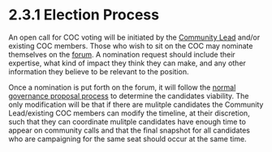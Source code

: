 # 2.3.1 Election Process

An open call for COC voting will be initiated by the [Community Lead](../../3.0-operations/3.1-org-chart/3.1.1-leadership/3.1.1.6-community-lead.md) and/or existing COC members. Those who wish to sit on the COC may nominate themselves on the [forum](https://forum.sushi.com/).  A nomination request should include their expertise, what kind of impact they think they can make, and any other information they believe to be relevant to the position.

Once a nomination is put forth on the forum, it will follow the [normal governance proposal process](../../1.0-governance/1.2-proposal-process/) to determine the candidates viability.  The only modification will be that if there are mulitple candidates the Community Lead/existing COC members can modify the timeline, at their discretion, such that they can coordinate mulitple candidates have enough time to appear on community calls and that the final snapshot for all candidates who are campaigning for the same seat should occur at the same time.
